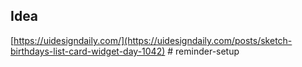 ## Idea

[https://uidesigndaily.com/](https://uidesigndaily.com/posts/sketch-birthdays-list-card-widget-day-1042)
#   r e m i n d e r - s e t u p  
 